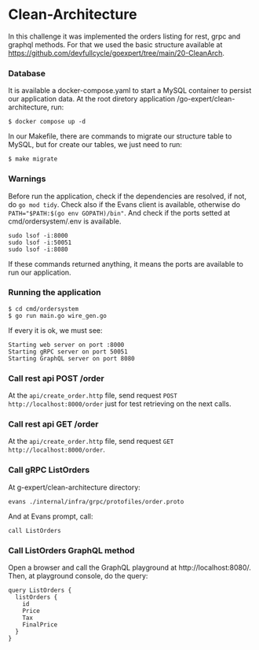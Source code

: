 # Clean-Architecture

In this challenge it was implemented the orders listing for rest, grpc and graphql methods. For that we used the basic structure available at https://github.com/devfullcycle/goexpert/tree/main/20-CleanArch.

### Database

It is available a docker-compose.yaml to start a MySQL container to persist our application data. At the root diretory application /go-expert/clean-architecture, run:

```
$ docker compose up -d
```

In our Makefile, there are commands to migrate our structure table to MySQL, but for create our tables, we just need to run:

```
$ make migrate
```

### Warnings

Before run the application, check if the dependencies are resolved, if not, do `go mod tidy`. Check also if the Evans client is available, otherwise do `PATH="$PATH:$(go env GOPATH)/bin"`. And check if the ports setted at cmd/ordersystem/.env is available.

```
sudo lsof -i:8000
sudo lsof -i:50051
sudo lsof -i:8080
```

If these commands returned anything, it means the ports are available to run our application.

### Running the application

```
$ cd cmd/ordersystem
$ go run main.go wire_gen.go
```

If every it is ok, we must see:

```
Starting web server on port :8000
Starting gRPC server on port 50051
Starting GraphQL server on port 8080
```

### Call rest api POST /order

At the `api/create_order.http` file, send request `POST http://localhost:8000/order` just for test retrieving on the next calls.

### Call rest api GET /order

At the `api/create_order.http` file, send request `GET http://localhost:8000/order`.

### Call gRPC ListOrders

At g-expert/clean-architecture directory:

```
evans ./internal/infra/grpc/protofiles/order.proto
```

And at Evans prompt, call:

```
call ListOrders
```

### Call ListOrders GraphQL method

Open a browser and call the GraphQL playground at http://localhost:8080/. Then, at playground console, do the query:

```
query ListOrders {
  listOrders {
    id
    Price
    Tax
    FinalPrice
  }
}
```
